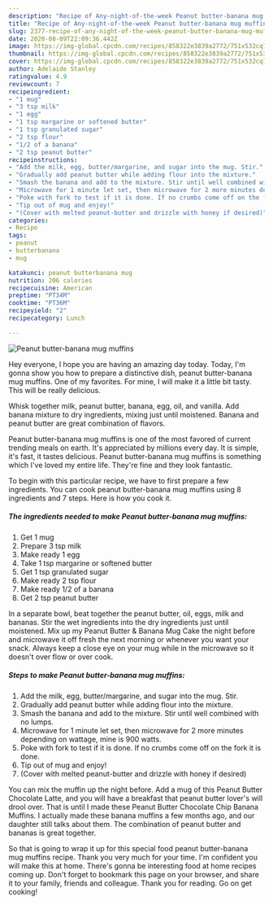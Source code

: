 ```yaml
---
description: "Recipe of Any-night-of-the-week Peanut butter-banana mug muffins"
title: "Recipe of Any-night-of-the-week Peanut butter-banana mug muffins"
slug: 2377-recipe-of-any-night-of-the-week-peanut-butter-banana-mug-muffins
date: 2020-08-09T22:09:36.442Z
image: https://img-global.cpcdn.com/recipes/858322e3839a2772/751x532cq70/peanut-butter-banana-mug-muffins-recipe-main-photo.jpg
thumbnail: https://img-global.cpcdn.com/recipes/858322e3839a2772/751x532cq70/peanut-butter-banana-mug-muffins-recipe-main-photo.jpg
cover: https://img-global.cpcdn.com/recipes/858322e3839a2772/751x532cq70/peanut-butter-banana-mug-muffins-recipe-main-photo.jpg
author: Adelaide Stanley
ratingvalue: 4.9
reviewcount: 7
recipeingredient:
- "1 mug"
- "3 tsp milk"
- "1 egg"
- "1 tsp margarine or softened butter"
- "1 tsp granulated sugar"
- "2 tsp flour"
- "1/2 of a banana"
- "2 tsp peanut butter"
recipeinstructions:
- "Add the milk, egg, butter/margarine, and sugar into the mug. Stir."
- "Gradually add peanut butter while adding flour into the mixture."
- "Smash the banana and add to the mixture. Stir until well combined with no lumps."
- "Microwave for 1 minute let set, then microwave for 2 more minutes depending on wattage, mine is 900 watts."
- "Poke with fork to test if it is done. If no crumbs come off on the fork it is done."
- "Tip out of mug and enjoy!"
- "(Cover with melted peanut-butter and drizzle with honey if desired)"
categories:
- Recipe
tags:
- peanut
- butterbanana
- mug

katakunci: peanut butterbanana mug 
nutrition: 206 calories
recipecuisine: American
preptime: "PT34M"
cooktime: "PT36M"
recipeyield: "2"
recipecategory: Lunch

---
```



![Peanut butter-banana mug muffins](https://img-global.cpcdn.com/recipes/858322e3839a2772/751x532cq70/peanut-butter-banana-mug-muffins-recipe-main-photo.jpg)

Hey everyone, I hope you are having an amazing day today. Today, I'm gonna show you how to prepare a distinctive dish, peanut butter-banana mug muffins. One of my favorites. For mine, I will make it a little bit tasty. This will be really delicious.

Whisk together milk, peanut butter, banana, egg, oil, and vanilla. Add banana mixture to dry ingredients, mixing just until moistened. Banana and peanut butter are great combination of flavors.

Peanut butter-banana mug muffins is one of the most favored of current trending meals on earth. It's appreciated by millions every day. It is simple, it's fast, it tastes delicious. Peanut butter-banana mug muffins is something which I've loved my entire life. They're fine and they look fantastic.


To begin with this particular recipe, we have to first prepare a few ingredients. You can cook peanut butter-banana mug muffins using 8 ingredients and 7 steps. Here is how you cook it.

<!--inarticleads1-->

##### The ingredients needed to make Peanut butter-banana mug muffins:

1. Get 1 mug
1. Prepare 3 tsp milk
1. Make ready 1 egg
1. Take 1 tsp margarine or softened butter
1. Get 1 tsp granulated sugar
1. Make ready 2 tsp flour
1. Make ready 1/2 of a banana
1. Get 2 tsp peanut butter


In a separate bowl, beat together the peanut butter, oil, eggs, milk and bananas. Stir the wet ingredients into the dry ingredients just until moistened. Mix up my Peanut Butter &amp; Banana Mug Cake the night before and microwave it off fresh the next morning or whenever you want your snack. Always keep a close eye on your mug while in the microwave so it doesn&#39;t over flow or over cook. 

<!--inarticleads2-->

##### Steps to make Peanut butter-banana mug muffins:

1. Add the milk, egg, butter/margarine, and sugar into the mug. Stir.
1. Gradually add peanut butter while adding flour into the mixture.
1. Smash the banana and add to the mixture. Stir until well combined with no lumps.
1. Microwave for 1 minute let set, then microwave for 2 more minutes depending on wattage, mine is 900 watts.
1. Poke with fork to test if it is done. If no crumbs come off on the fork it is done.
1. Tip out of mug and enjoy!
1. (Cover with melted peanut-butter and drizzle with honey if desired)


You can mix the muffin up the night before. Add a mug of this Peanut Butter Chocolate Latte, and you will have a breakfast that peanut butter lover&#39;s will drool over. That is until I made these Peanut Butter Chocolate Chip Banana Muffins. I actually made these banana muffins a few months ago, and our daughter still talks about them. The combination of peanut butter and bananas is great together. 

So that is going to wrap it up for this special food peanut butter-banana mug muffins recipe. Thank you very much for your time. I'm confident you will make this at home. There's gonna be interesting food at home recipes coming up. Don't forget to bookmark this page on your browser, and share it to your family, friends and colleague. Thank you for reading. Go on get cooking!
